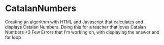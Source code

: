 # CatalanNumbers
Creating an algorithm with HTML and Javascript that calculates and displays Catalan Numbers.
Doing this for a teacher that loves Catalan Numbers <3
Few Errors that I'm working on, with displaying the answer and for loop
